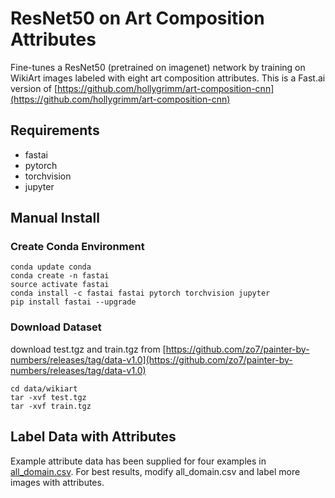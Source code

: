 # ResNet50 on Art Composition Attributes

Fine-tunes a ResNet50 (pretrained on imagenet) network by training on WikiArt images labeled with eight art composition attributes. This is a Fast.ai version of [https://github.com/hollygrimm/art-composition-cnn](https://github.com/hollygrimm/art-composition-cnn)

## Requirements
* fastai
* pytorch
* torchvision
* jupyter

## Manual Install

### Create Conda Environment
```
conda update conda
conda create -n fastai
source activate fastai
conda install -c fastai fastai pytorch torchvision jupyter
pip install fastai --upgrade
```

### Download Dataset
download test.tgz and train.tgz from [https://github.com/zo7/painter-by-numbers/releases/tag/data-v1.0](https://github.com/zo7/painter-by-numbers/releases/tag/data-v1.0)

```
cd data/wikiart
tar -xvf test.tgz
tar -xvf train.tgz
```

## Label Data with Attributes
Example attribute data has been supplied for four examples in [all_domain.csv](data/all_domain.csv). For best results, modify all_domain.csv and label more images with attributes.